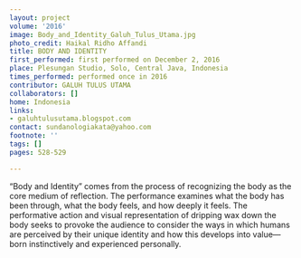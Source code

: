 ```yaml
---
layout: project
volume: '2016'
image: Body_and_Identity_Galuh_Tulus_Utama.jpg
photo_credit: Haikal Ridho Affandi
title: BODY AND IDENTITY
first_performed: first performed on December 2, 2016
place: Plesungan Studio, Solo, Central Java, Indonesia
times_performed: performed once in 2016
contributor: GALUH TULUS UTAMA
collaborators: []
home: Indonesia
links:
- galuhtulusutama.blogspot.com
contact: sundanologiakata@yahoo.com
footnote: ''
tags: []
pages: 528-529

---
```


“Body and Identity” comes from the process of recognizing the body as the core medium of reflection. The performance examines what the body has been through, what the body feels, and how deeply it feels. The performative action and visual representation of dripping wax down the body seeks to provoke the audience to consider the ways in which humans are perceived by their unique identity and how this develops into value—born instinctively and experienced personally.
